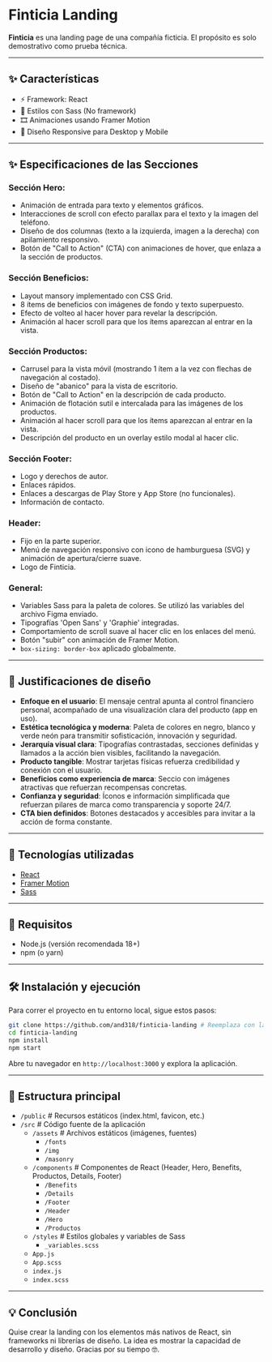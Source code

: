 
# Finticia Landing

**Finticia** es una landing page de una compañía ficticia. El propósito es solo demostrativo como prueba técnica.

---

## ✨ Características

- ⚡ Framework: React  
- 🎨 Estilos con Sass (No framework)  
- 🎞️ Animaciones usando Framer Motion  
- 📱 Diseño Responsive para Desktop y Mobile

---

## ✨ Especificaciones de las Secciones

### Sección Hero:
- Animación de entrada para texto y elementos gráficos.
- Interacciones de scroll con efecto parallax para el texto y la imagen del teléfono.
- Diseño de dos columnas (texto a la izquierda, imagen a la derecha) con apilamiento responsivo.
- Botón de "Call to Action" (CTA) con animaciones de hover, que enlaza a la sección de productos.

### Sección Beneficios:
- Layout mansory implementado con CSS Grid.
- 8 ítems de beneficios con imágenes de fondo y texto superpuesto.
- Efecto de volteo al hacer hover para revelar la descripción.
- Animación al hacer scroll para que los ítems aparezcan al entrar en la vista.

### Sección Productos:
- Carrusel para la vista móvil (mostrando 1 ítem a la vez con flechas de navegación al costado).
- Diseño de "abanico" para la vista de escritorio.
- Botón de "Call to Action" en la descripción de cada producto.
- Animación de flotación sutil e intercalada para las imágenes de los productos.
- Animación al hacer scroll para que los ítems aparezcan al entrar en la vista.
- Descripción del producto en un overlay estilo modal al hacer clic.

### Sección Footer:
- Logo y derechos de autor.
- Enlaces rápidos.
- Enlaces a descargas de Play Store y App Store (no funcionales).
- Información de contacto.

### Header:
- Fijo en la parte superior.
- Menú de navegación responsivo con icono de hamburguesa (SVG) y animación de apertura/cierre suave.
- Logo de Finticia.

### General:
- Variables Sass para la paleta de colores. Se utilizó las variables del archivo Figma enviado.
- Tipografías 'Open Sans' y 'Graphie' integradas.
- Comportamiento de scroll suave al hacer clic en los enlaces del menú.
- Botón "subir" con animación de Framer Motion.
- `box-sizing: border-box` aplicado globalmente.

---

## 🎯 Justificaciones de diseño

- **Enfoque en el usuario**: El mensaje central apunta al control financiero personal, acompañado de una visualización clara del producto (app en uso).
- **Estética tecnológica y moderna**: Paleta de colores en negro, blanco y verde neón para transmitir sofisticación, innovación y seguridad.
- **Jerarquía visual clara**: Tipografías contrastadas, secciones definidas y llamados a la acción bien visibles, facilitando la navegación.
- **Producto tangible**: Mostrar tarjetas físicas refuerza credibilidad y conexión con el usuario.
- **Beneficios como experiencia de marca**: Seccio con imágenes atractivas que refuerzan recompensas concretas.
- **Confianza y seguridad**: Íconos e información simplificada que refuerzan pilares de marca como transparencia y soporte 24/7.
- **CTA bien definidos**: Botones destacados y accesibles para invitar a la acción de forma constante.

---

## 🚀 Tecnologías utilizadas

- [React](https://react.dev)
- [Framer Motion](https://www.framer.com/motion/)
- [Sass](https://sass-lang.com/)

---

## 🧪 Requisitos

- Node.js (versión recomendada 18+)
- npm (o yarn)

---

## 🛠 Instalación y ejecución

Para correr el proyecto en tu entorno local, sigue estos pasos:

```bash
git clone https://github.com/and318/finticia-landing # Reemplaza con la URL de tu repositorio
cd finticia-landing
npm install
npm start
```

Abre tu navegador en `http://localhost:3000` y explora la aplicación.

---

## 📁 Estructura principal

- `/public` # Recursos estáticos (index.html, favicon, etc.)
- `/src` # Código fuente de la aplicación
  - `/assets` # Archivos estáticos (imágenes, fuentes)
    - `/fonts`
    - `/img`
    - `/masonry`
  - `/components` # Componentes de React (Header, Hero, Benefits, Productos, Details, Footer)
    - `/Benefits`
    - `/Details`
    - `/Footer`
    - `/Header`
    - `/Hero`
    - `/Productos`
  - `/styles` # Estilos globales y variables de Sass
    - `_variables.scss`
  - `App.js`
  - `App.scss`
  - `index.js`
  - `index.scss`

---

## 💡 Conclusión

Quise crear la landing con los elementos más nativos de React, sin frameworks ni librerías de diseño. La idea es mostrar la capacidad de desarrollo y diseño. Gracias por su tiempo 🤓.

